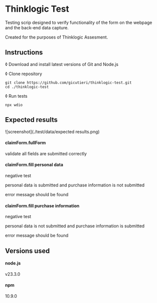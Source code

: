 # Thinklogic Test
Testing scrip designed to verify functionality of the form on the webpage and the back-end data capture.


Created for the purposes of Thinklogic Assesment.


## Instructions

◊ Download and install latest versions of Git and Node.js

◊ Clone repository

    git clone https://github.com/gicutieri/thinklogic-test.git
    cd ./thinklogic-test

◊ Run tests

    npx wdio


## Expected results

![screenshot](./test/data/expected results.png)

#### claimForm.fullForm
validate all fields are submitted correctly

#### claimForm.fill personal data
negative test

personal data is submitted and purchase information is not submitted

error message should be found

#### claimForm.fill purchase information
negative test

personal data is not submitted and purchase information is submitted

error message should be found


## Versions used

#### node.js
v23.3.0

#### npm
10.9.0